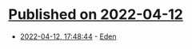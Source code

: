 # [Published on 2022-04-12](index.md)

* [2022-04-12, 17:48:44](https://news.ycombinator.com/item?id=31006003) - [Eden](https://github.com/facebookexperimental/eden)
